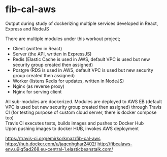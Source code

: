 # fib-cal-aws
Output during study of dockerizing multiple services developed in React, Express and NodeJS

There are multiple modules under this workout project;  
* Client (written in React)  
* Server (the API, written in ExpressJS)  
* Redis  (Elastic Cache is used in AWS, default VPC is used but new security group created then assigned)
* Postgre (RDS is used in AWS, default VPC is used but new security group created then assigned)
* Worker (listens Redis for updates, written in NodeJS)  
* Nginx (as reverse proxy)  
* Nginx for serving client  

All sub-modules are dockerized.
Modules are deployed to AWS EB (default VPC is used but new security group created then assigned) through Travis CI  (for testing purpose of custom cloud server, there is docker compose too)  
Travis CI executes tests, builds images and pushes to Docker Hub  
Upon pushing images to docker HUB, invokes AWS deployment  

https://travis-ci.org/emirkorkmaz/fib-cal-aws
https://hub.docker.com/u/jaqenhghar2402/
http://fibcalaws-env.u9iq5ad268.eu-central-1.elasticbeanstalk.com/